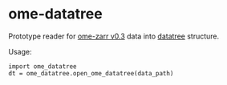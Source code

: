# ome-datatree

Prototype reader for [ome-zarr v0.3](https://ngff.openmicroscopy.org/0.3/) data into [datatree](https://github.com/xarray-contrib/datatree) structure.

Usage:

```python-repl
import ome_datatree
dt = ome_datatree.open_ome_datatree(data_path)
``` 